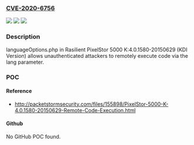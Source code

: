 ### [CVE-2020-6756](https://cve.mitre.org/cgi-bin/cvename.cgi?name=CVE-2020-6756)
![](https://img.shields.io/static/v1?label=Product&message=n%2Fa&color=blue)
![](https://img.shields.io/static/v1?label=Version&message=n%2Fa&color=blue)
![](https://img.shields.io/static/v1?label=Vulnerability&message=n%2Fa&color=brighgreen)

### Description

languageOptions.php in Rasilient PixelStor 5000 K:4.0.1580-20150629 (KDI Version) allows unauthenticated attackers to remotely execute code via the lang parameter.

### POC

#### Reference
- http://packetstormsecurity.com/files/155898/PixelStor-5000-K-4.0.1580-20150629-Remote-Code-Execution.html

#### Github
No GitHub POC found.

